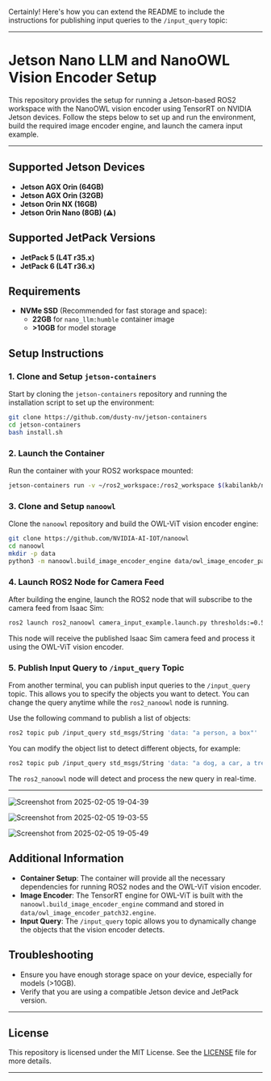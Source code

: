 Certainly! Here's how you can extend the README to include the instructions for publishing input queries to the `/input_query` topic:

---

# Jetson Nano LLM and NanoOWL Vision Encoder Setup

This repository provides the setup for running a Jetson-based ROS2 workspace with the NanoOWL vision encoder using TensorRT on NVIDIA Jetson devices. Follow the steps below to set up and run the environment, build the required image encoder engine, and launch the camera input example.

---

## Supported Jetson Devices

- **Jetson AGX Orin (64GB)**
- **Jetson AGX Orin (32GB)**
- **Jetson Orin NX (16GB)**
- **Jetson Orin Nano (8GB) (⚠️)**

## Supported JetPack Versions

- **JetPack 5 (L4T r35.x)**
- **JetPack 6 (L4T r36.x)**

## Requirements

- **NVMe SSD** (Recommended for fast storage and space):
  - **22GB** for `nano_llm:humble` container image
  - **>10GB** for model storage

## Setup Instructions

### 1. Clone and Setup `jetson-containers`

Start by cloning the `jetson-containers` repository and running the installation script to set up the environment:

```bash
git clone https://github.com/dusty-nv/jetson-containers
cd jetson-containers
bash install.sh
```

### 2. Launch the Container

Run the container with your ROS2 workspace mounted:

```bash
jetson-containers run -v ~/ros2_workspace:/ros2_workspace $(kabilankb/nano_llm_ros2_kb)
```

### 3. Clone and Setup `nanoowl`

Clone the `nanoowl` repository and build the OWL-ViT vision encoder engine:

```bash
git clone https://github.com/NVIDIA-AI-IOT/nanoowl
cd nanoowl
mkdir -p data
python3 -m nanoowl.build_image_encoder_engine data/owl_image_encoder_patch32.engine
```

### 4. Launch ROS2 Node for Camera Feed

After building the engine, launch the ROS2 node that will subscribe to the camera feed from Isaac Sim:

```bash
ros2 launch ros2_nanoowl camera_input_example.launch.py thresholds:=0.5 image_encoder_engine:='src/nanoowl/data/owl_image_encoder_patch32.engine'
```

This node will receive the published Isaac Sim camera feed and process it using the OWL-ViT vision encoder.

### 5. Publish Input Query to `/input_query` Topic

From another terminal, you can publish input queries to the `/input_query` topic. This allows you to specify the objects you want to detect. You can change the query anytime while the `ros2_nanoowl` node is running.

Use the following command to publish a list of objects:

```bash
ros2 topic pub /input_query std_msgs/String 'data: "a person, a box"'
```

You can modify the object list to detect different objects, for example:

```bash
ros2 topic pub /input_query std_msgs/String 'data: "a dog, a car, a tree"'
```

The `ros2_nanoowl` node will detect and process the new query in real-time.

---
![Screenshot from 2025-02-05 19-04-39](https://github.com/user-attachments/assets/8ebd90d2-2ccf-4773-8935-794258a64464)

![Screenshot from 2025-02-05 19-03-55](https://github.com/user-attachments/assets/f877fe10-dda4-4c69-be88-7688b520f818)

![Screenshot from 2025-02-05 19-05-49](https://github.com/user-attachments/assets/2ef91b73-0279-4982-99b5-5450e89cf446)


## Additional Information

- **Container Setup**: The container will provide all the necessary dependencies for running ROS2 nodes and the OWL-ViT vision encoder.
- **Image Encoder**: The TensorRT engine for OWL-ViT is built with the `nanoowl.build_image_encoder_engine` command and stored in `data/owl_image_encoder_patch32.engine`.
- **Input Query**: The `/input_query` topic allows you to dynamically change the objects that the vision encoder detects.

## Troubleshooting

- Ensure you have enough storage space on your device, especially for models (>10GB).
- Verify that you are using a compatible Jetson device and JetPack version.

---

## License

This repository is licensed under the MIT License. See the [LICENSE](LICENSE) file for more details.

---
